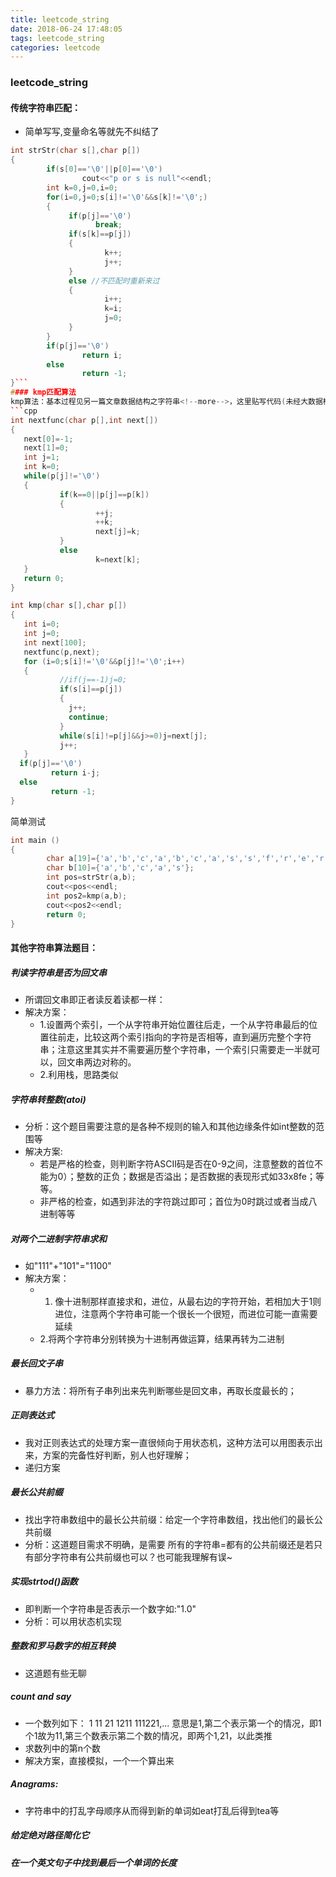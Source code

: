 ```yaml
---
title: leetcode_string
date: 2018-06-24 17:48:05
tags: leetcode_string
categories: leetcode
---
```

### leetcode_string
#### 传统字符串匹配：
+ 简单写写,变量命名等就先不纠结了
<!--more-->
```cpp
int strStr(char s[],char p[])
{
		if(s[0]=='\0'||p[0]=='\0')
				cout<<"p or s is null"<<endl;
		int k=0,j=0,i=0;
		for(i=0,j=0;s[i]!='\0'&&s[k]!='\0';)
		{
		     if(p[j]=='\0')
				   break;	 
			 if(s[k]==p[j])
			 {
					 k++;
					 j++;
			 }
			 else //不匹配时重新来过
			 {
					 i++;
					 k=i;
					 j=0;
			 }
		}
        if(p[j]=='\0')
				return i;
        else 
				return -1;
}```
#### kmp匹配算法
kmp算法：基本过程见另一篇文章数据结构之字符串<!--more-->，这里贴写代码(未经大数据检验，谨慎观看)
```cpp
int nextfunc(char p[],int next[])
{
   next[0]=-1;
   next[1]=0;
   int j=1;
   int k=0;
   while(p[j]!='\0')
   {
		   if(k==0||p[j]==p[k])
		   {
				   ++j;
				   ++k;
				   next[j]=k;
		   }
		   else
				   k=next[k];
   }
   return 0;
}

int kmp(char s[],char p[])
{
   int i=0;
   int j=0;
   int next[100];
   nextfunc(p,next);
   for (i=0;s[i]!='\0'&&p[j]!='\0';i++)
   {
		   //if(j==-1)j=0;
		   if(s[i]==p[j])
		   {
		     j++;
			 continue;
		   }
		   while(s[i]!=p[j]&&j>=0)j=next[j];
		   j++;
   }
  if(p[j]=='\0')
		 return i-j;
  else 
		 return -1;
} 
```
简单测试
```cpp
int main ()
{
		char a[19]={'a','b','c','a','b','c','a','s','s','f','r','e','r'};
		char b[10]={'a','b','c','a','s'};
		int pos=strStr(a,b);
		cout<<pos<<endl;
		int pos2=kmp(a,b);
		cout<<pos2<<endl;
		return 0;
}
```
#### 其他字符串算法题目：
##### 判读字符串是否为回文串
+ 所谓回文串即正者读反着读都一样：
+ 解决方案：
  +  1.设置两个索引，一个从字符串开始位置往后走，一个从字符串最后的位置往前走，比较这两个索引指向的字符是否相等，直到遍历完整个字符串；注意这里其实并不需要遍历整个字符串，一个索引只需要走一半就可以，回文串两边对称的。
  +  2.利用栈，思路类似

##### 字符串转整数(atoi)
+ 分析：这个题目需要注意的是各种不规则的输入和其他边缘条件如int整数的范围等
+ 解决方案:
  + 若是严格的检查，则判断字符ASCII码是否在0-9之间，注意整数的首位不能为0）；整数的正负；数据是否溢出；是否数据的表现形式如33x8fe；等等。
  + 非严格的检查，如遇到非法的字符跳过即可；首位为0时跳过或者当成八进制等等

##### 对两个二进制字符串求和
+ 如"111"+"101"="1100"
+ 解决方案：
  + 1. 像十进制那样直接求和，进位，从最右边的字符开始，若相加大于1则进位，注意两个字符串可能一个很长一个很短，而进位可能一直需要延续
  + 2.将两个字符串分别转换为十进制再做运算，结果再转为二进制

##### 最长回文子串
+ 暴力方法：将所有子串列出来先判断哪些是回文串，再取长度最长的；
##### 正则表达式
+ 我对正则表达式的处理方案一直很倾向于用状态机，这种方法可以用图表示出来，方案的完备性好判断，别人也好理解；
+ 递归方案
##### 最长公共前缀
+ 找出字符串数组中的最长公共前缀：给定一个字符串数组，找出他们的最长公共前缀
+ 分析：这道题目需求不明确，是需要 所有的字符串=都有的公共前缀还是若只有部分字符串有公共前缀也可以？也可能我理解有误~

##### 实现strtod()函数
+ 即判断一个字符串是否表示一个数字如:"1.0"
+ 分析：可以用状态机实现

##### 整数和罗马数字的相互转换
+ 这道题有些无聊
##### count and say
+ 一个数列如下：
1 11 21 1211 111221,...
意思是1,第二个表示第一个的情况，即1个1故为11,第三个数表示第二个数的情况，即两个1,21，以此类推  
+ 求数列中的第n个数
+ 解决方案，直接模拟，一个一个算出来

##### Anagrams:
+ 字符串中的打乱字母顺序从而得到新的单词如eat打乱后得到tea等

##### 给定绝对路径简化它

##### 在一个英文句子中找到最后一个单词的长度
